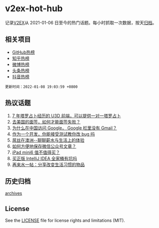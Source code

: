 # v2ex-hot-hub

 记录[V2EX](https://www.v2ex.com/)从 2021-01-06 日至今的热门话题。每小时抓取一次数据，按天[归档](archives)。
 
 ## 相关项目

- [GitHub热榜](https://github.com/snaildev/github-hot-hub)
- [知乎热榜](https://github.com/snaildev/zhihu-hot-hub)
- [微博热榜](https://github.com/snaildev/weibo-hot-hub)
- [头条热榜](https://github.com/snaildev/toutiao-hot-hub)
- [抖音热榜](https://github.com/snaildev/douyin-hot-hub)


 `更新时间：2022-01-08 19:03:59 +0800`

## 热议话题

1. [7 年塔罗占卜经历的 U3D 前端，可以提供一对一塔罗占卜](https://www.v2ex.com/t/826948)
1. [去美国的面签，如何才能面签失败？](https://www.v2ex.com/t/826977)
1. [为什么在中国访问 Google， Google 栏里没有 Gmail？](https://www.v2ex.com/t/826929)
1. [作为一个开发，你能接受测试教你改 bug 吗](https://www.v2ex.com/t/826909)
1. [屌丝在澳洲--聊聊薪水与生活上的体验](https://www.v2ex.com/t/826954)
1. [如何方便地保存微信公众号文章？](https://www.v2ex.com/t/826953)
1. [iPad mini6 值不值得买？](https://www.v2ex.com/t/826917)
1. [买正版 IntelliJ IDEA 全家桶有坑吗](https://www.v2ex.com/t/826908)
1. [再来水一帖：分享改变生活习惯的物品](https://www.v2ex.com/t/826902)

## 历史归档

[archives](archives)

## License

See the [LICENSE](LICENSE) file for license rights and limitations (MIT).

